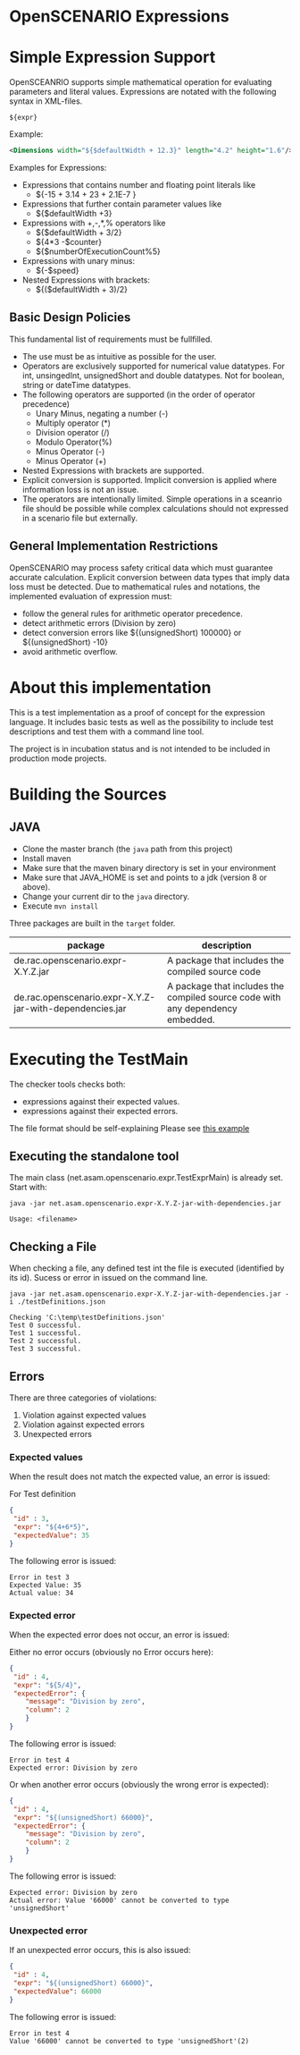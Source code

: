 # OpenSCENARIO Expressions

# Simple Expression Support
OpenSCEANRIO supports simple mathematical operation for evaluating parameters and literal values. Expressions are notated with the following syntax in XML-files.
```
${expr}
```
Example:
```xml
<Dimensions width="${$defaultWidth + 12.3}" length="4.2" height="1.6"/>
```

Examples for Expressions:
*	Expressions that contains number and floating point literals like 
    - ${-15 + 3.14 + 23 + 2.1E-7 }
*	Expressions that further contain parameter values like 
    - ${$defaultWidth +3} 
*	Expressions with +,-,*,% operators like 
    - 	${$defaultWidth + 3/2}
    -  ${4*3 -$counter} 
    - ${$numberOfExecutionCount%5}
*	Expressions with unary minus: 
    - ${-$speed}
*	Nested Expressions with brackets: 
    - ${($defaultWidth + 3)/2}
## Basic Design Policies
This fundamental list of requirements must be fullfilled.
*	The use must be as intuitive as possible for the user.
*	Operators are exclusively supported for numerical value datatypes. For int, unsingedInt, unsignedShort and double datatypes. Not for boolean, string or dateTime datatypes.
*	The following operators are supported (in the order of operator precedence)
    - Unary Minus, negating a number (-)
    - Multiply operator (*)
    - Division operator (/)
    - Modulo Operator(%)
    - Minus Operator (-)
    - Minus Operator (+)
*	Nested Expressions with brackets are supported.
*	Explicit conversion is supported. Implicit conversion is applied where information loss is not an issue. 
*	The operators are intentionally limited. Simple operations in a sceanrio file should be possible while complex calculations should not expressed in a scenario file but externally.
## General Implementation Restrictions
OpenSCENARIO may process safety critical data which must guarantee accurate calculation. Explicit conversion between data types that imply data loss must be detected.
Due to mathematical rules and notations, the implemented evaluation of expression must:
*	follow the general rules for arithmetic operator precedence.
*	detect arithmetic errors (Division by zero)
*	detect conversion errors like ${(unsignedShort) 100000} or ${(unsignedShort) -10}
*	avoid arithmetic overflow.

# About this implementation
This is a test implementation as a proof of concept for the expression language. It includes basic tests as well as the possibility to include test descriptions and test them with a command line tool.

The project is in incubation status and is not intended to be included in production mode projects.

# Building the Sources
## JAVA
* Clone the master branch (the `java` path from this project)
* Install maven
* Make sure that the maven binary directory is set in your environment
* Make sure that JAVA_HOME is set and points to a jdk (version 8 or above).
* Change your current dir to the `java` directory.
* Execute `mvn install`

Three packages are built in the `target` folder.

| package | description |
|-|-|
| de.rac.openscenario.expr-X.Y.Z.jar | A package that includes the compiled source code |
| de.rac.openscenario.expr-X.Y.Z-jar-with-dependencies.jar | A package that includes the compiled source code with any dependency embedded. |

# Executing the TestMain
The checker tools checks both:

* expressions against their expected values.
* expressions against their expected errors.

The file format should be self-explaining Please see [this example](https://github.com/ahege/net.asam.openscenario.expr/blob/master/doc/examples/testDefinitions.json)

## Executing the standalone tool
The main class (net.asam.openscenario.expr.TestExprMain) is already set. Start with:

`java -jar net.asam.openscenario.expr-X.Y.Z-jar-with-dependencies.jar`

```
Usage: <filename>
```  
## Checking a File
When checking a file, any defined test int the file is executed (identified by its id). Sucess or error in issued on the command line.

`java -jar net.asam.openscenario.expr-X.Y.Z-jar-with-dependencies.jar -i ./testDefinitions.json`    

```
Checking 'C:\temp\testDefinitions.json'
Test 0 successful.
Test 1 successful.
Test 2 successful.
Test 3 successful.  
```
## Errors
There are three categories of violations:

1. Violation against expected values
2. Violation against expected errors
3. Unexpected errors

### Expected values
When the result does not match the expected value, an error is issued:

For Test definition
```json
{
 "id" : 3,
 "expr": "${4+6*5}",
 "expectedValue": 35
}
```
The following error is issued:

```
Error in test 3
Expected Value: 35
Actual value: 34
```
### Expected error
When the expected error does not occur, an error is issued:

Either no error occurs (obviously no Error occurs here):

```json
{
 "id" : 4,
 "expr": "${5/4}",
 "expectedError": {
	"message": "Division by zero",
	"column": 2
	}
}
```
The following error is issued:
```
Error in test 4
Expected error: Division by zero
```

Or when another error occurs (obviously the wrong error is expected):
```json
{
 "id" : 4,
 "expr": "${(unsignedShort) 66000}",
 "expectedError": {
	"message": "Division by zero",
	"column": 2
	}
}
```
The following error is issued:
```
Expected error: Division by zero
Actual error: Value '66000' cannot be converted to type 'unsignedShort'

```

### Unexpected error
If an unexpected error occurs, this is also issued:
```json
{
 "id" : 4,
 "expr": "${(unsignedShort) 66000}",
 "expectedValue": 66000
}
```
The following error is issued:
```
Error in test 4
Value '66000' cannot be converted to type 'unsignedShort'(2)
```

